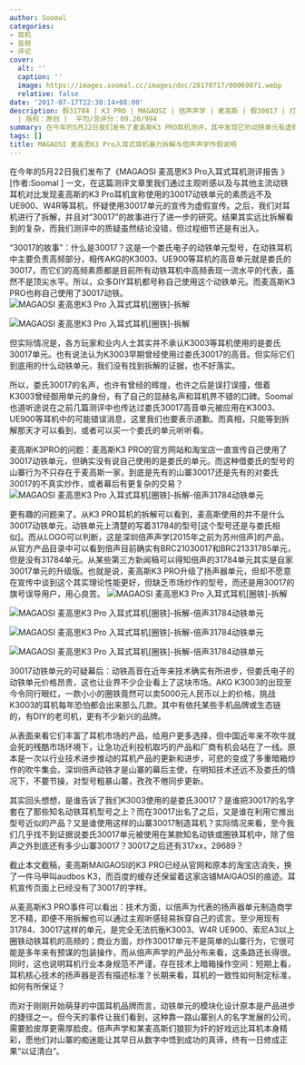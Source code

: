 ```yaml
---
author: Soomal
categories:
- 耳机
- 音频
- 评论
cover:
  alt: ''
  caption: ''
  image: https://images.soomal.cc/images/doc/20170717/00069071.webp
  relative: false
date: '2017-07-17T22:30:14+08:00'
description: 假31784 | K3 PRO | MAGAOSI | 倍声声学 | 麦高斯 | 假30017 | 打假 | 假娄氏 | 源自：www.soomal.com
  | 版权：原创 |  平均/总评分：09.20/994
summary: 在今年的5月22日我们发布了麦高斯K3 PRO耳机测评，其中发现它的动铁单元有虚假宣传的嫌疑。随后我们对耳机进行了拆解，并对动铁单元的提供制造商深圳倍声声学的产品进行了了解。假30017的背后还有多少山寨？
tags: []
title: MAGAOSI 麦高思K3 Pro入耳式耳机暴力拆解与倍声声学作假说明
---
```


在今年的5月22日我们发布了《MAGAOSI 麦高思K3 Pro入耳式耳机测评报告 》[作者:Soomal ]
一文，在这篇测评文章里我们通过主观听感以及与其他主流动铁耳机对比发现麦高斯的K3 Pro耳机宣称使用的30017动铁单元的素质远不及UE900、W4R等耳机，怀疑使用30017单元的宣传为虚假宣传。之后，我们对耳机进行了拆解，并且对“30017”的故事进行了进一步的研究。结果其实远比拆解看到的复杂，而我们测评中的质疑虽然结论没错，但过程细节还是有出入。

“30017的故事”：什么是30017？这是一个娄氏电子的动铁单元型号，在动铁耳机中主要负责高频部分，相传AKG的K3003、UE900等耳机的高音单元就是娄氏的30017，而它们的高频素质都是目前所有动铁耳机中高频表现一流水平的代表，虽然不是顶尖水平。所以，众多DIY耳机都号称自己使用这个动铁单元。而麦高斯K3 PRO也称自己使用了30017动铁。
![MAGAOSI 麦高思K3 Pro 入耳式耳机[圈铁]-拆解](https://images.soomal.cc/images/doc/20170717/00069064.webp)




![MAGAOSI 麦高思K3 Pro 入耳式耳机[圈铁]-拆解](https://images.soomal.cc/images/doc/20170717/00069065.webp)




但实际情况是，各方玩家和业内人士其实并不承认K3003等耳机使用的是娄氏30017单元。也有说法认为K3003早期曾经使用过娄氏30017的高音。但实际它们到底用的什么动铁单元，我们没有找到拆解的证据，也不好落实。

所以，娄氏30017的名声，也许有曾经的辉煌，也许之后是误打误撞，借着K3003曾经御用单元的身份，有了自己的显赫名声和耳机界不错的口碑。Soomal也道听途说在之前几篇测评中也传达过娄氏30017高音单元被应用在K3003、UE900等耳机中的可能错误消息，这里我们也要表示道歉。而真相，只能等到拆解那天才可以看到，或者可以买一个娄氏的单元听听看。

麦高斯K3PRO的问题：麦高斯K3 PRO的官方网站和淘宝店一直宣传自己使用了30017动铁单元，但确实没有说自己使用的是娄氏的单元。而这种借娄氏的型号的山寨行为不只存在于麦高斯一家，到底是先有的山寨30017还是先有的对娄氏30017的不真实炒作，或者幕后有更复杂的交易？
![MAGAOSI 麦高思K3 Pro 入耳式耳机[圈铁]-拆解-倍声31784动铁单元](https://images.soomal.cc/images/doc/20170717/00069067.webp)




更有趣的问题来了。从K3 PRO耳机的拆解可以看到，麦高斯使用的并不是什么30017动铁单元，动铁单元上清楚的写着31784的型号[这个型号还是与娄氏相似]。而从LOGO可以判断，这是深圳倍声声学[2015年之前为苏州倍声]的产品，从官方产品目录中可以看到倍声目前确实有BRC21030017和BRC21331785单元，但是没有31784单元。从某些第三方新闻稿可以得知倍声的31784单元其实是自家30017单元的升级版。也就是说，麦高斯K3 PRO升级了扬声器单元，但却不愿意在宣传中谈到这个其实理论性能更好，但缺乏市场炒作的型号，而还是用30017的旗号误导用户，用心良苦。
![MAGAOSI 麦高思K3 Pro 入耳式耳机[圈铁]-拆解](https://images.soomal.cc/images/doc/20170717/00069066_01.webp)




![MAGAOSI 麦高思K3 Pro 入耳式耳机[圈铁]-拆解-倍声31784动铁单元](https://images.soomal.cc/images/doc/20170717/00069068_01.webp)




![MAGAOSI 麦高思K3 Pro 入耳式耳机[圈铁]-拆解-倍声31784动铁单元](https://images.soomal.cc/images/doc/20170717/00069069_01.webp)




![MAGAOSI 麦高思K3 Pro 入耳式耳机[圈铁]-拆解-倍声31784动铁单元](https://images.soomal.cc/images/doc/20170717/00069070_01.webp)




30017动铁单元的可疑幕后：动铁高音在近年来技术确实有所进步，但娄氏电子的动铁单元价格昂贵，这也让业界不少企业看上了这块市场。AKG K3003的出现至今令同行眼红，一款小小的圈铁竟然可以卖5000元人民币以上的价格，挑战K3003的耳机每年恐怕都会出来那么几款。其中有依托某些手机品牌或生态链的，有DIY的老司机，更有不少新兴的品牌。

从表面来看它们丰富了耳机市场的产品，给用户更多选择，但中国近年来不吹牛就会死的残酷市场环境下，让急功近利投机取巧的产品和厂商有机会站在了一线。原本是一次以行业技术进步推动的耳机产品的更新和进步，可悲的变成了多重暗箱炒作的吹牛集会。深圳倍声动铁才是山寨的幕后主使，在明知技术还远不及娄氏的情况下，不要节操，对型号粗暴山寨，孜孜不倦同步更新。

其实回头想想，是谁告诉了我们K3003使用的是娄氏30017？是谁把30017的名字套在了那些知名动铁耳机型号之上？而在30017出名了之后，又是谁在利用它推出型号近似的产品？又是谁使用这样的山寨30017制造耳机？实际情况来看，至今我们几乎找不到证据说娄氏30017单元被使用在某款知名动铁或圈铁耳机中，除了倍声之外到底还有多少山寨30017？30017之后还有317xx，29689？

截止本文截稿，麦高斯MAIGAOSI的K3 PRO已经从官网和原本的淘宝店消失，换了一件马甲叫audbos K3，而百度的缓存还保留着这家店铺MAIGAOSI的痕迹。耳机宣传页面上已经没有了30017的字样。

从麦高斯K3 PRO事件可以看出：技术方面，以倍声为代表的扬声器单元制造商学艺不精，即便不用拆解也可以通过主观听感轻易拆穿自己的谎言。至少用现有31784、30017这样的单元，是完全无法抗衡K3003、W4R UE900、索尼A3以上圈铁动铁耳机的高频的；商业方面，炒作30017单元不是简单的山寨行为，它很可能是多年来有预谋的包装操作，而从倍声声学的产品分布来看，这条路还长得很。同时，这也说明耳机行业本身规范不严谨，存在技术上暗箱操作空间：短期上看，耳机核心技术的扬声器是否有描述标准？长期来看，耳机的一致性如何制定标准，如何有所保证？

而对于刚刚开始萌芽的中国耳机品牌而言，动铁单元的模块化设计原本是产品进步的捷径之一。但今天的事件让我们看到，这种靠一路山寨别人的名字发展的公司，需要脸皮厚更需厚脸皮。倍声声学和某麦高斯们狼狈为奸的好戏远比耳机本身精彩，愿他们对山寨的痴迷能让其早日从数字中悟到成功的真谛，终有一日修成正果“以证清白”。